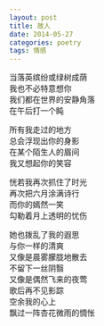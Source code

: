```yaml
---
layout: post
title: 故人
date: 2014-05-27
categories: poetry
tags: 情感
---
```


当落英缤纷或绿树成荫  
我也不必特意想你  
我们都在世界的安静角落  
在午后打一个盹

所有我走过的地方  
总会浮现出你的身影  
在某个陌生人的眉间  
我又想起你的笑容

恍若我再次抓住了时光  
再次把六月涂满诗行  
而你的嫣然一笑  
勾勒着月上透明的忧伤

她也拨乱了我的遐思  
与你一样的清爽  
又像是晨雾朦胧地散去  
不留下一丝阴翳  
又像是偶然飞来的夜莺  
歌后再不见影踪  
空余我的心上  
飘过一阵杏花微雨的惆怅